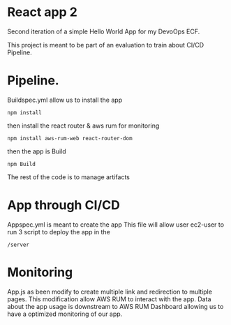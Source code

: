 
# React app 2
Second iteration of a simple Hello World App for my DevoOps ECF.

This project is meant to be part of an evaluation to train about CI/CD Pipeline.

# Pipeline.
Buildspec.yml  allow us to install the app 
```
npm install
```
then install the react router & aws rum for monitoring
```
npm install aws-rum-web react-router-dom
```
then the app is Build
```
npm Build
```
The rest of the code is to manage artifacts

# App through CI/CD
Appspec.yml  is meant to create the app
This file will allow user ec2-user to run 3 script to deploy the app in the 
```
/server
```
# Monitoring
App.js as been modify to create multiple link and redirection to multiple pages.
This modification allow AWS RUM to interact with the app. Data about the app usage is downstream to AWS RUM Dashboard allowing us to have a optimized monitoring of our app.
